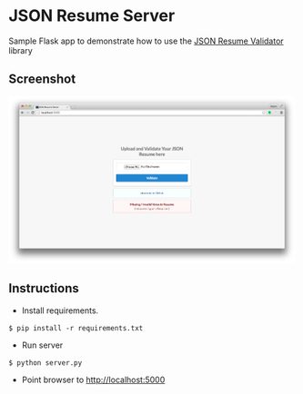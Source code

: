 # JSON Resume Server

Sample Flask app to demonstrate how to use the [JSON Resume Validator](https://github.com/kelvintaywl/jsonresume-validator) library


## Screenshot

![screenshot of JSON Resume server sample app](jsonresume_server.png)

## Instructions

- Install requirements.
```
$ pip install -r requirements.txt
```
- Run server
```
$ python server.py
```

- Point browser to [http://localhost:5000](http://localhost:5000)


